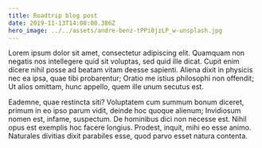 ```yaml
---
title: Roadtrip blog post
date: 2019-11-13T14:08:08.386Z
hero_image: ../../assets/andre-benz-tPPi0jzLP_w-unsplash.jpg
---
```

Lorem ipsum dolor sit amet, consectetur adipiscing elit. Quamquam non negatis nos intellegere quid sit voluptas, sed quid ille dicat. Cupit enim dícere nihil posse ad beatam vitam deesse sapienti. Aliena dixit in physicis nec ea ipsa, quae tibi probarentur; Oratio me istius philosophi non offendit; Ut alios omittam, hunc appello, quem ille unum secutus est.

Eademne, quae restincta siti? Voluptatem cum summum bonum diceret, primum in eo ipso parum vidit, deinde hoc quoque alienum; Invidiosum nomen est, infame, suspectum. De hominibus dici non necesse est. Nihil opus est exemplis hoc facere longius. Prodest, inquit, mihi eo esse animo. Naturales divitias dixit parabiles esse, quod parvo esset natura contenta.